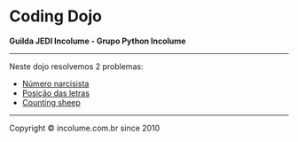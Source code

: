 # Coding Dojo
**Guilda JEDI Incolume - Grupo Python Incolume**

---

Neste dojo resolvemos 2 problemas:

- [Número narcisista](./problema1.md)
- [Posição das letras](./problema2.md)
- [Counting sheep](./problema3.md)

---

Copyright © incolume.com.br since 2010
